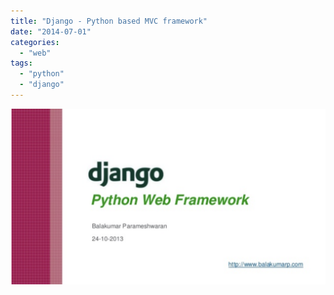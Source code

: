 ```yaml
---
title: "Django - Python based MVC framework"
date: "2014-07-01"
categories: 
  - "web"
tags: 
  - "python"
  - "django"
---
```



[![Django - Python MVC Framework](./images/django-slideshare-bala.png)](https://www.slideshare.net/balakumarp/django-framework )